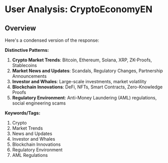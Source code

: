 # User Analysis: CryptoEconomyEN

## Overview

Here's a condensed version of the response:

**Distinctive Patterns:**

1. **Crypto Market Trends**: Bitcoin, Ethereum, Solana, XRP, ZK-Proofs, Stablecoins
2. **Market News and Updates**: Scandals, Regulatory Changes, Partnership Announcements
3. **Investor and Whales**: Large-scale investments, market volatility
4. **Blockchain Innovations**: DeFi, NFTs, Smart Contracts, Zero-Knowledge Proofs
5. **Regulatory Environment**: Anti-Money Laundering (AML) regulations, social engineering scams

**Keywords/Tags:**

1. Crypto
2. Market Trends
3. News and Updates
4. Investor and Whales
5. Blockchain Innovations
6. Regulatory Environment
7. AML Regulations